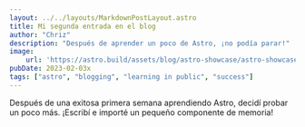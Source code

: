 ```yaml
---
layout: ../../layouts/MarkdownPostLayout.astro
title: Mi segunda entrada en el blog
author: "Chriz"
description: "Después de aprender un poco de Astro, ¡no podía parar!"
image:
    url: 'https://astro.build/assets/blog/astro-showcase/astro-showcase-screenshot.jpg' 
pubDate: 2023-02-03x
tags: ["astro", "blogging", "learning in public", "success"]
---
```

Después de una exitosa primera semana aprendiendo Astro, decidí probar un poco más. ¡Escribí e importé un pequeño componente de memoria!